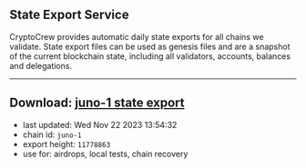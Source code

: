 ## State Export Service
CryptoCrew provides automatic daily state exports for all chains we validate. State export files can be used as genesis files and are a snapshot of the current blockchain state, including all validators, accounts, balances and delegations.

---
**Download: [juno-1 state export](https://dl.ccvalidators.com/SERVICE/juno/juno-1_export_11778863.json)**
---

- last updated: Wed Nov 22 2023 13:54:32
- chain id: `juno-1`
- export height: `11778863`
- use for: airdrops, local tests, chain recovery
